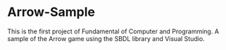 # Arrow-Sample
This is the first project of Fundamental of Computer and Programming. A sample of the Arrow game using the SBDL library and Visual Studio.
